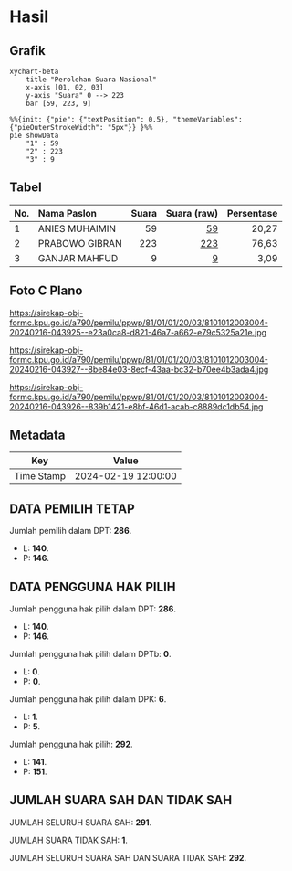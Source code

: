 # Hasil

## Grafik

```mermaid
xychart-beta
    title "Perolehan Suara Nasional"
    x-axis [01, 02, 03]
    y-axis "Suara" 0 --> 223
    bar [59, 223, 9]
```

```mermaid
%%{init: {"pie": {"textPosition": 0.5}, "themeVariables": {"pieOuterStrokeWidth": "5px"}} }%%
pie showData
    "1" : 59
    "2" : 223
    "3" : 9
```

## Tabel

| No. | Nama Paslon    | Suara | Suara (raw) | Persentase |
|:--- |:-------------- | -----:| -----------:| ----------:|
| 1   | ANIES MUHAIMIN | 59    | [59][p-1]   | 20,27      |
| 2   | PRABOWO GIBRAN | 223   | [223][p-2]  | 76,63      |
| 3   | GANJAR MAHFUD  | 9     | [9][p-3]    | 3,09       |


[p-1]: https://github.com/gigit-pemilu/pemilu-2024/blob/main/pilpres/hitung-suara/sub/81-maluku/sub/01-maluku-tengah/sub/01-amahai/sub/2003-rutah/sub/004-tps/sub/paslon-1.txt
[p-2]: https://github.com/gigit-pemilu/pemilu-2024/blob/main/pilpres/hitung-suara/sub/81-maluku/sub/01-maluku-tengah/sub/01-amahai/sub/2003-rutah/sub/004-tps/sub/paslon-2.txt
[p-3]: https://github.com/gigit-pemilu/pemilu-2024/blob/main/pilpres/hitung-suara/sub/81-maluku/sub/01-maluku-tengah/sub/01-amahai/sub/2003-rutah/sub/004-tps/sub/paslon-3.txt

## Foto C Plano

https://sirekap-obj-formc.kpu.go.id/a790/pemilu/ppwp/81/01/01/20/03/8101012003004-20240216-043925--e23a0ca8-d821-46a7-a662-e79c5325a21e.jpg

https://sirekap-obj-formc.kpu.go.id/a790/pemilu/ppwp/81/01/01/20/03/8101012003004-20240216-043927--8be84e03-8ecf-43aa-bc32-b70ee4b3ada4.jpg

https://sirekap-obj-formc.kpu.go.id/a790/pemilu/ppwp/81/01/01/20/03/8101012003004-20240216-043926--839b1421-e8bf-46d1-acab-c8889dc1db54.jpg


## Metadata

| Key        | Value               |
| ---------- | ------------------- |
| Time Stamp | 2024-02-19 12:00:00 |


## DATA PEMILIH TETAP

Jumlah pemilih dalam DPT: **286**.
 * L: **140**.
 * P: **146**.

## DATA PENGGUNA HAK PILIH

Jumlah pengguna hak pilih dalam DPT: **286**.
 * L: **140**.
 * P: **146**.

Jumlah pengguna hak pilih dalam DPTb: **0**.
 * L: **0**.
 * P: **0**.

Jumlah pengguna hak pilih dalam DPK: **6**.
 * L: **1**.
 * P: **5**.

Jumlah pengguna hak pilih: **292**.
 * L: **141**.
 * P: **151**.

## JUMLAH SUARA SAH DAN TIDAK SAH

JUMLAH SELURUH SUARA SAH: **291**.

JUMLAH SUARA TIDAK SAH: **1**.

JUMLAH SELURUH SUARA SAH DAN SUARA TIDAK SAH: **292**.


